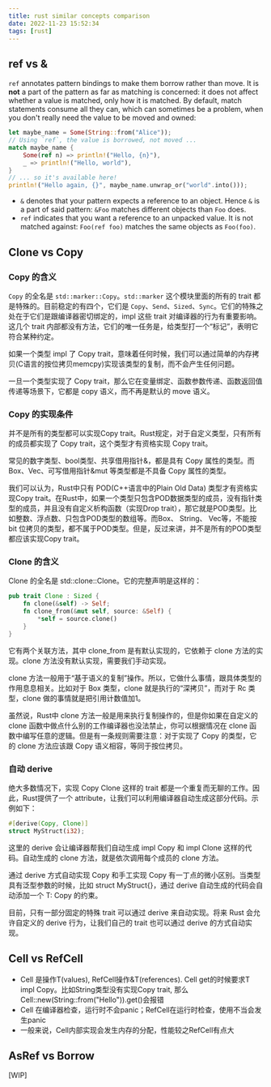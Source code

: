 ```yaml
---
title: rust similar concepts comparison
date: 2022-11-23 15:52:34
tags: [rust]
---
```


## ref vs &
`ref` annotates pattern bindings to make them borrow rather than move. It is **not** a part of the pattern as far as matching is concerned: it does not affect whether a value is matched, only how it is matched.
By default, match statements consume all they can, which can sometimes be a problem, when you don't really need the value to be moved and owned:
```rust
let maybe_name = Some(String::from("Alice"));
// Using `ref`, the value is borrowed, not moved ...
match maybe_name {
    Some(ref n) => println!("Hello, {n}"),
    _ => println!("Hello, world"),
}
// ... so it's available here!
println!("Hello again, {}", maybe_name.unwrap_or("world".into()));
```

- `&` denotes that your pattern expects a reference to an object. Hence `&` is a part of said pattern: `&Foo` matches different objects than `Foo` does.
- `ref` indicates that you want a reference to an unpacked value. It is not matched against: `Foo(ref foo)` matches the same objects as `Foo(foo)`.

## Clone vs Copy
### Copy 的含义
`Copy` 的全名是 `std::marker::Copy`。`std::marker` 这个模块里面的所有的 trait 都是特殊的。目前稳定的有四个，它们是 `Copy`、`Send`、`Sized`、`Sync`。它们的特殊之处在于它们是跟编译器密切绑定的，impl 这些 trait 对编译器的行为有重要影响。这几个 trait 内部都没有方法，它们的唯一任务是，给类型打一个“标记”，表明它符合某种约定。

如果一个类型 impl 了 Copy trait，意味着任何时候，我们可以通过简单的内存拷贝(C语言的按位拷贝memcpy)实现该类型的复制，而不会产生任何问题。

一旦一个类型实现了 Copy trait，那么它在变量绑定、函数参数传递、函数返回值传递等场景下，它都是 copy 语义，而不再是默认的 move 语义。

### Copy 的实现条件
并不是所有的类型都可以实现Copy trait。Rust规定，对于自定义类型，只有所有的成员都实现了 Copy trait，这个类型才有资格实现 Copy trait。

常见的数字类型、bool类型、共享借用指针&，都是具有 Copy 属性的类型。而 Box、Vec、可写借用指针&mut 等类型都是不具备 Copy 属性的类型。

我们可以认为，Rust中只有 POD(C++语言中的Plain Old Data) 类型才有资格实现Copy trait。在Rust中，如果一个类型只包含POD数据类型的成员，没有指针类型的成员，并且没有自定义析构函数（实现Drop trait），那它就是POD类型。比如整数、浮点数、只包含POD类型的数组等。而Box、 String、 Vec等，不能按 bit 位拷贝的类型，都不属于POD类型。但是，反过来讲，并不是所有的POD类型都应该实现Copy trait。

### Clone 的含义
Clone 的全名是 std::clone::Clone。它的完整声明是这样的：
```rust
pub trait Clone : Sized {
    fn clone(&self) -> Self;
    fn clone_from(&mut self, source: &Self) {
        *self = source.clone()
    }
}
```
它有两个关联方法，其中 clone_from 是有默认实现的，它依赖于 clone 方法的实现。clone 方法没有默认实现，需要我们手动实现。

clone 方法一般用于“基于语义的复制”操作。所以，它做什么事情，跟具体类型的作用息息相关。比如对于 Box 类型，clone 就是执行的“深拷贝”，而对于 Rc 类型，clone 做的事情就是把引用计数值加1。

虽然说，Rust中 clone 方法一般是用来执行复制操作的，但是你如果在自定义的 clone 函数中做点什么别的工作编译器也没法禁止，你可以根据情况在 clone 函数中编写任意的逻辑。但是有一条规则需要注意：对于实现了 Copy 的类型，它的 clone 方法应该跟 Copy 语义相容，等同于按位拷贝。

### 自动 derive
绝大多数情况下，实现 Copy Clone 这样的 trait 都是一个重复而无聊的工作。因此，Rust提供了一个 attribute，让我们可以利用编译器自动生成这部分代码。示例如下：

```rust
#[derive(Copy, Clone)]
struct MyStruct(i32);
```
这里的 derive 会让编译器帮我们自动生成 impl Copy 和 impl Clone 这样的代码。自动生成的 clone 方法，就是依次调用每个成员的 clone 方法。

通过 derive 方式自动实现 Copy 和手工实现 Copy 有一丁点的微小区别。当类型具有泛型参数的时候，比如 struct MyStruct<T>{}，通过 derive 自动生成的代码会自动添加一个 T: Copy 的约束。

目前，只有一部分固定的特殊 trait 可以通过 derive 来自动实现。将来 Rust 会允许自定义的 derive 行为，让我们自己的 trait 也可以通过 derive 的方式自动实现。

## Cell vs RefCell
- Cell 是操作T(values), RefCell操作&T(references). Cell<T> get的时候要求T impl Copy。比如String类型没有实现Copy trait, 那么Cell::new(String::from("Hello")).get()会报错
- Cell 在编译器检查，运行时不会panic；RefCell在运行时检查，使用不当会发生panic
- 一般来说，Cell内部实现会发生内存的分配，性能较之RefCell有点大

## AsRef vs Borrow
[WIP]
